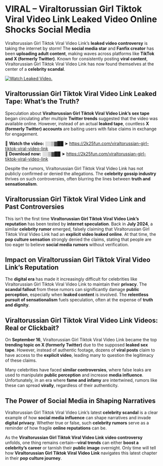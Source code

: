 # VIRAL – Viraltorussian Girl Tiktok Viral Video Link Leaked Video Online Shocks Social Media 

Viraltorussian Girl Tiktok Viral Video Link’s **leaked video controversy** is taking the internet by storm! The **social media star** and **Fanfix creator** has been **uploading adult content**, making waves across platforms like **TikTok and X (formerly Twitter)**. Known for consistently posting **viral content**, Viraltorussian Girl Tiktok Viral Video Link has now found themselves at the center of a **celebrity scandal**.  

[![Watch Leaked Video.](https://miro.medium.com/v2/resize:fit:828/format:webp/1*cilzJN44JGOrTw9NJCrNHA.gif "Watch Leaked Video")](https://2k25fun.com/viraltorussian-girl-tiktok-viral-video-link)

## **Viraltorussian Girl Tiktok Viral Video Link Leaked Tape: What’s the Truth?**  
Speculation about **Viraltorussian Girl Tiktok Viral Video Link’s sex tape** began circulating after multiple **Twitter trends** suggested that the video was available online. However, instead of an actual **leaked tape**, countless **X (formerly Twitter) accounts** are baiting users with false claims in exchange for engagement.  

🔹 **Watch the video:** ░░▒▓██ ➤ https://2k25fun.com/viraltorussian-girl-tiktok-viral-video-link  
🔹 **Download now:** ░░▒▓██ ➤ https://2k25fun.com/viraltorussian-girl-tiktok-viral-video-link  

Despite the rumors, Viraltorussian Girl Tiktok Viral Video Link has not publicly confirmed or denied the allegations. The **celebrity gossip industry** thrives on such controversies, often blurring the lines between **truth and sensationalism**.  

## **Viraltorussian Girl Tiktok Viral Video Link and Past Controversies**  
This isn’t the first time **Viraltorussian Girl Tiktok Viral Video Link’s reputation** has been tested by **internet speculation**. Back in **July 2024**, a similar **celebrity rumor** emerged, falsely claiming that Viraltorussian Girl Tiktok Viral Video Link had an **explicit video leaked online**. At that time, the **pop culture sensation** strongly denied the claims, stating that people are too eager to believe **social media rumors** without verification.  

## **Impact on Viraltorussian Girl Tiktok Viral Video Link’s Reputation**  
The **digital era** has made it increasingly difficult for celebrities like Viraltorussian Girl Tiktok Viral Video Link to maintain their **privacy**. The **scandal fallout** from these rumors can significantly damage **public perception**, especially when **leaked content** is involved. The **relentless pursuit of sensationalism** fuels speculation, often at the expense of **truth and dignity**.  

## **Viraltorussian Girl Tiktok Viral Video Link Videos: Real or Clickbait?**  
On **September 16**, Viraltorussian Girl Tiktok Viral Video Link became the top **trending topic on X (formerly Twitter)** due to the supposed **leaked sex tape**. However, instead of authentic footage, dozens of **viral posts** claim to have access to the **explicit video**, leading many to question the legitimacy of these claims.  

Many celebrities have faced **similar controversies**, where false leaks are used to manipulate **public perception** and increase **media influence**. Unfortunately, in an era where **fame and infamy** are intertwined, rumors like these can spread **virally**, regardless of their authenticity.  

## **The Power of Social Media in Shaping Narratives**  
Viraltorussian Girl Tiktok Viral Video Link’s latest **celebrity scandal** is a clear example of how **social media influence** can shape narratives and invade **digital privacy**. Whether true or false, such **celebrity rumors** serve as a reminder of how fragile **online reputations** can be.  

As the **Viraltorussian Girl Tiktok Viral Video Link video controversy** unfolds, one thing remains certain—**viral trends** can either **boost a celebrity’s career** or tarnish their **public image** overnight. Only time will tell how **Viraltorussian Girl Tiktok Viral Video Link** navigates this latest chapter in their **pop culture journey**. 